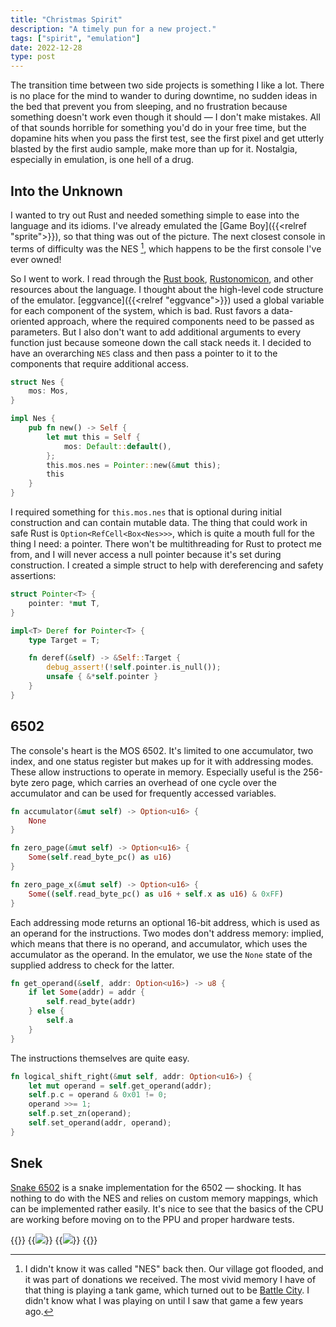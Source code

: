 ```yaml
---
title: "Christmas Spirit"
description: "A timely pun for a new project."
tags: ["spirit", "emulation"]
date: 2022-12-28
type: post
---
```

The transition time between two side projects is something I like a lot. There is no place for the mind to wander to during downtime, no sudden ideas in the bed that prevent you from sleeping, and no frustration because something doesn't work even though it should &mdash; I don't make mistakes. All of that sounds horrible for something you'd do in your free time, but the dopamine hits when you pass the first test, see the first pixel and get utterly blasted by the first audio sample, make more than up for it. Nostalgia, especially in emulation, is one hell of a drug.

## Into the Unknown
I wanted to try out Rust and needed something simple to ease into the language and its idioms. I've already emulated the [Game Boy]({{<relref "sprite">}}), so that thing was out of the picture. The next closest console in terms of difficulty was the NES [^1], which happens to be the first console I've ever owned!

[^1]: I didn't know it was called "NES" back then. Our village got flooded, and it was part of donations we received. The most vivid memory I have of that thing is playing a tank game, which turned out to be [Battle City](https://en.wikipedia.org/wiki/Battle_City). I didn't know what I was playing on until I saw that game a few years ago.

So I went to work. I read through the [Rust book](https://doc.rust-lang.org/book/title-page.html), [Rustonomicon](https://doc.rust-lang.org/nomicon/intro.html), and other resources about the language. I thought about the high-level code structure of the emulator. [eggvance]({{<relref "eggvance">}}) used a global variable for each component of the system, which is bad. Rust favors a data-oriented approach, where the required components need to be passed as parameters. But I also don't want to add additional arguments to every function just because someone down the call stack needs it. I decided to have an overarching `NES` class and then pass a pointer to it to the components that require additional access.

```rust
struct Nes {
    mos: Mos,
}

impl Nes {
    pub fn new() -> Self {
        let mut this = Self {
            mos: Default::default(),
        };
        this.mos.nes = Pointer::new(&mut this);
        this
    }
}
```

I required something for `this.mos.nes` that is optional during initial construction and can contain mutable data. The thing that could work in safe Rust is `Option<RefCell<Box<Nes>>>`, which is quite a mouth full for the thing I need: a pointer. There won't be multithreading for Rust to protect me from, and I will never access a null pointer because it's set during construction. I created a simple struct to help with  dereferencing and safety assertions:

```rust
struct Pointer<T> {
    pointer: *mut T,
}

impl<T> Deref for Pointer<T> {
    type Target = T;

    fn deref(&self) -> &Self::Target {
        debug_assert!(!self.pointer.is_null());
        unsafe { &*self.pointer }
    }
}
```

## 6502
The console's heart is the MOS 6502. It's limited to one accumulator, two index, and one status register but makes up for it with addressing modes. These allow instructions to operate in memory. Especially useful is the 256-byte zero page, which carries an overhead of one cycle over the accumulator and can be used for frequently accessed variables.

```rust
fn accumulator(&mut self) -> Option<u16> {
    None
}

fn zero_page(&mut self) -> Option<u16> {
    Some(self.read_byte_pc() as u16)
}

fn zero_page_x(&mut self) -> Option<u16> {
    Some((self.read_byte_pc() as u16 + self.x as u16) & 0xFF)
}
```

Each addressing mode returns an optional 16-bit address, which is used as an operand for the instructions. Two modes don't address memory: implied, which means that there is no operand, and accumulator, which uses the accumulator as the operand. In the emulator, we use the `None` state of the supplied address to check for the latter.

```rust
fn get_operand(&self, addr: Option<u16>) -> u8 {
    if let Some(addr) = addr {
        self.read_byte(addr)
    } else {
        self.a
    }
}
```

The instructions themselves are quite easy.

```rust
fn logical_shift_right(&mut self, addr: Option<u16>) {
    let mut operand = self.get_operand(addr);
    self.p.c = operand & 0x01 != 0;
    operand >>= 1;
    self.p.set_zn(operand);
    self.set_operand(addr, operand);
}
```

## Snek
[Snake 6502](https://skilldrick.github.io/easy6502/#snake) is a snake implementation for the 6502 &mdash; shocking. It has nothing to do with the NES and relies on custom memory mappings, which can be implemented rather easily. It's nice to see that the basics of the CPU are working before moving on to the PPU and proper hardware tests.

{{<wrap>}}
  {{<image src="img/snake-1.png" caption="Snake">}}
  {{<image src="img/snake-2.png" caption="Even longer snake">}}
{{</wrap>}}
